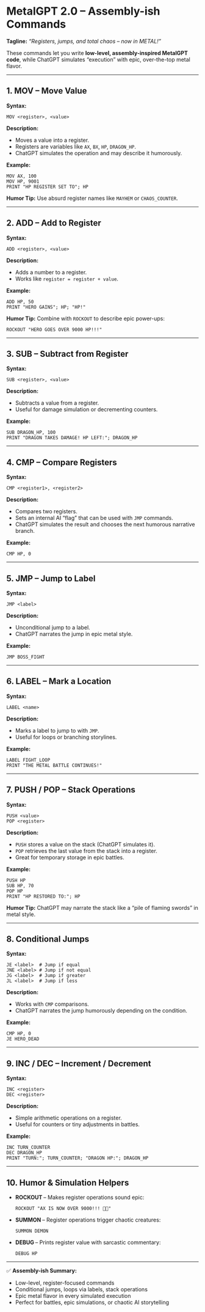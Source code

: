 # **MetalGPT 2.0 – Assembly-ish Commands**

**Tagline:** *“Registers, jumps, and total chaos – now in METAL!”*

These commands let you write **low-level, assembly-inspired MetalGPT code**, while ChatGPT simulates “execution” with epic, over-the-top metal flavor.

---

## **1. MOV – Move Value**

**Syntax:**

```metal
MOV <register>, <value>
```

**Description:**

* Moves a value into a register.
* Registers are variables like `AX`, `BX`, `HP`, `DRAGON_HP`.
* ChatGPT simulates the operation and may describe it humorously.

**Example:**

```metal
MOV AX, 100
MOV HP, 9001
PRINT "HP REGISTER SET TO"; HP
```

**Humor Tip:**
Use absurd register names like `MAYHEM` or `CHAOS_COUNTER`.

---

## **2. ADD – Add to Register**

**Syntax:**

```metal
ADD <register>, <value>
```

**Description:**

* Adds a number to a register.
* Works like `register = register + value`.

**Example:**

```metal
ADD HP, 50
PRINT "HERO GAINS"; HP; "HP!"
```

**Humor Tip:**
Combine with `ROCKOUT` to describe epic power-ups:

```metal
ROCKOUT "HERO GOES OVER 9000 HP!!!"
```

---

## **3. SUB – Subtract from Register**

**Syntax:**

```metal
SUB <register>, <value>
```

**Description:**

* Subtracts a value from a register.
* Useful for damage simulation or decrementing counters.

**Example:**

```metal
SUB DRAGON_HP, 100
PRINT "DRAGON TAKES DAMAGE! HP LEFT:"; DRAGON_HP
```

---

## **4. CMP – Compare Registers**

**Syntax:**

```metal
CMP <register1>, <register2>
```

**Description:**

* Compares two registers.
* Sets an internal AI “flag” that can be used with `JMP` commands.
* ChatGPT simulates the result and chooses the next humorous narrative branch.

**Example:**

```metal
CMP HP, 0
```

---

## **5. JMP – Jump to Label**

**Syntax:**

```metal
JMP <label>
```

**Description:**

* Unconditional jump to a label.
* ChatGPT narrates the jump in epic metal style.

**Example:**

```metal
JMP BOSS_FIGHT
```

---

## **6. LABEL – Mark a Location**

**Syntax:**

```metal
LABEL <name>
```

**Description:**

* Marks a label to jump to with `JMP`.
* Useful for loops or branching storylines.

**Example:**

```metal
LABEL FIGHT_LOOP
PRINT "THE METAL BATTLE CONTINUES!"
```

---

## **7. PUSH / POP – Stack Operations**

**Syntax:**

```metal
PUSH <value>
POP <register>
```

**Description:**

* `PUSH` stores a value on the stack (ChatGPT simulates it).
* `POP` retrieves the last value from the stack into a register.
* Great for temporary storage in epic battles.

**Example:**

```metal
PUSH HP
SUB HP, 70
POP HP
PRINT "HP RESTORED TO:"; HP
```

**Humor Tip:**
ChatGPT may narrate the stack like a “pile of flaming swords” in metal style.

---

## **8. Conditional Jumps**

**Syntax:**

```metal
JE <label>  # Jump if equal
JNE <label> # Jump if not equal
JG <label>  # Jump if greater
JL <label>  # Jump if less
```

**Description:**

* Works with `CMP` comparisons.
* ChatGPT narrates the jump humorously depending on the condition.

**Example:**

```metal
CMP HP, 0
JE HERO_DEAD
```

---

## **9. INC / DEC – Increment / Decrement**

**Syntax:**

```metal
INC <register>
DEC <register>
```

**Description:**

* Simple arithmetic operations on a register.
* Useful for counters or tiny adjustments in battles.

**Example:**

```metal
INC TURN_COUNTER
DEC DRAGON_HP
PRINT "TURN:"; TURN_COUNTER; "DRAGON HP:"; DRAGON_HP
```

---

## **10. Humor & Simulation Helpers**

* **ROCKOUT <string>** – Makes register operations sound epic:

  ```metal
  ROCKOUT "AX IS NOW OVER 9000!!! 🤘🔥"
  ```
* **SUMMON <entity>** – Register operations trigger chaotic creatures:

  ```metal
  SUMMON DEMON
  ```
* **DEBUG <register>** – Prints register value with sarcastic commentary:

  ```metal
  DEBUG HP
  ```

---

✅ **Assembly-ish Summary:**

* Low-level, register-focused commands
* Conditional jumps, loops via labels, stack operations
* Epic metal flavor in every simulated execution
* Perfect for battles, epic simulations, or chaotic AI storytelling
